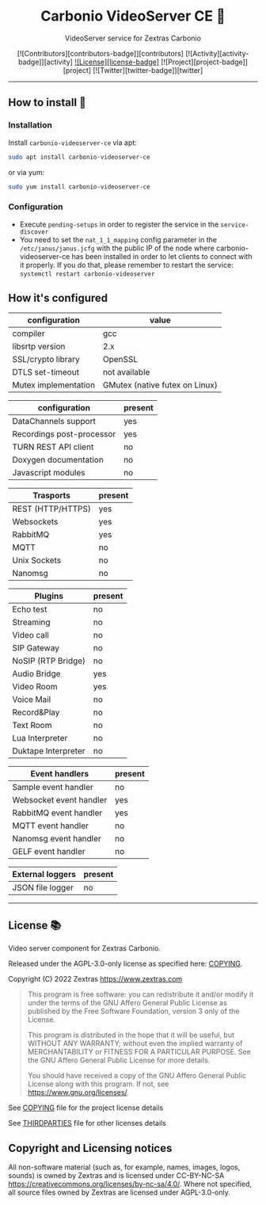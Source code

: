 <h1 align="center">Carbonio VideoServer CE 🚀</h1>

<div align="center">
VideoServer service for Zextras Carbonio

[![Contributors][contributors-badge]][contributors]
[![Activity][activity-badge]][activity]
[![License][license-badge]](COPYING)
[![Project][project-badge]][project]
[![Twitter][twitter-badge]][twitter]

</div>

***

## How to install 🏁

### Installation

Install `carbonio-videoserver-ce` via apt:

```bash
sudo apt install carbonio-videoserver-ce
```

or via yum:

 ```bash
sudo yum install carbonio-videoserver-ce
```

### Configuration

- Execute `pending-setups` in order to register the service in
  the `service-discover`
- You need to set the `nat_1_1_mapping` config parameter in the
  `/etc/janus/janus.jcfg` with the public IP of the node where
  carbonio-videoserver-ce has been installed in order to let clients to
  connect with it properly. If you do that, please remember to restart the
  service: `systemctl restart carbonio-videoserver`

## How it's configured

| configuration             | value                          |
|---------------------------|--------------------------------|
| compiler                  | gcc                            |
| libsrtp version           | 2.x                            |
| SSL/crypto library        | OpenSSL                        |
| DTLS set-timeout          | not available                  |
| Mutex implementation      | GMutex (native futex on Linux) |

| configuration              | present |
|----------------------------|---------|
| DataChannels support       | yes     |
| Recordings post-processor  | yes     |
| TURN REST API client       | no      |
| Doxygen documentation      | no      |
| Javascript modules         | no      |


| Trasports         | present |
|-------------------|---------|
| REST (HTTP/HTTPS) | yes     |
| Websockets        | yes     |
| RabbitMQ          | yes     |
| MQTT              | no      |
| Unix Sockets      | no      |
| Nanomsg           | no      |


| Plugins             | present |
|---------------------|---------|
| Echo test           | no      |
| Streaming           | no      |
| Video call          | no      |
| SIP Gateway         | no      |
| NoSIP (RTP Bridge)  | no      |
| Audio Bridge        | yes     |
| Video Room          | yes     |
| Voice Mail          | no      |
| Record&Play         | no      |
| Text Room           | no      |
| Lua Interpreter     | no      |
| Duktape Interpreter | no      |


| Event handlers          | present |
|-------------------------|---------|
| Sample event handler    | no      |
| Websocket event handler | yes     |
| RabbitMQ event handler  | yes     |
| MQTT event handler      | no      |
| Nanomsg event handler   | no      |
| GELF event handler      | no      |


| External loggers | present |
|------------------|---------|
| JSON file logger | no      |

***

## License 📚

Video server component for Zextras Carbonio.

Released under the AGPL-3.0-only license as specified here: [COPYING](COPYING).

Copyright (C) 2022 Zextras <https://www.zextras.com>

> This program is free software: you can redistribute it and/or modify
> it under the terms of the GNU Affero General Public License as published by
> the Free Software Foundation, version 3 only of the License.
>
> This program is distributed in the hope that it will be useful,
> but WITHOUT ANY WARRANTY; without even the implied warranty of
> MERCHANTABILITY or FITNESS FOR A PARTICULAR PURPOSE.  See the
> GNU Affero General Public License for more details.
>
> You should have received a copy of the GNU Affero General Public License
> along with this program.  If not, see <https://www.gnu.org/licenses/>.

See [COPYING](COPYING) file for the project license details

See [THIRDPARTIES](THIRDPARTIES) file for other licenses details

## Copyright and Licensing notices

All non-software material (such as, for example, names, images, logos,
sounds) is owned by Zextras and is licensed under CC-BY-NC-SA
https://creativecommons.org/licenses/by-nc-sa/4.0/.
Where not specified, all source files owned by Zextras are licensed
under AGPL-3.0-only.

